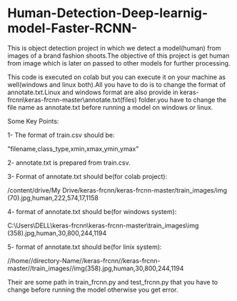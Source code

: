 # Human-Detection-Deep-learnig-model-Faster-RCNN-
This is object detection project in which we detect a model(human) from images of a brand fashion shoots.The objective of this project is get human from image which is later on passed to other models for further processing.  

This code is executed on colab but you can execute it on your machine as well(windows and linux both).All you have to do is to change the format of annotate.txt.Linux and windows format are also provide in keras-frcnn\keras-frcnn-master\annotate.txt(files) folder.you have to change the file name as annotate.txt before running a model on windows or linux.

Some Key Points:

1- The format of train.csv should be:

   "filename,class_type,xmin,xmax,ymin,ymax"
   
2- annotate.txt is prepared from train.csv.

3- Format of annotate.txt should be(for colab project):

/content/drive/My Drive/keras-frcnn/keras-frcnn-master/train_images/img (70).jpg,human,222,574,17,1158

4- format of annotate.txt should be(for windows system):

C:\\Users\\DELL\\keras-frcnn\\keras-frcnn-master\\train_images\\img (358).jpg,human,30,800,244,1194

5- format of annotate.txt should be(for linix system):

//home//directory-Name//keras-frcnn//keras-frcnn-master//train_images//img(358).jpg,human,30,800,244,1194

Their are some path in train_frcnn.py and test_frcnn.py that you have to change before running the model otherwise you get error.

